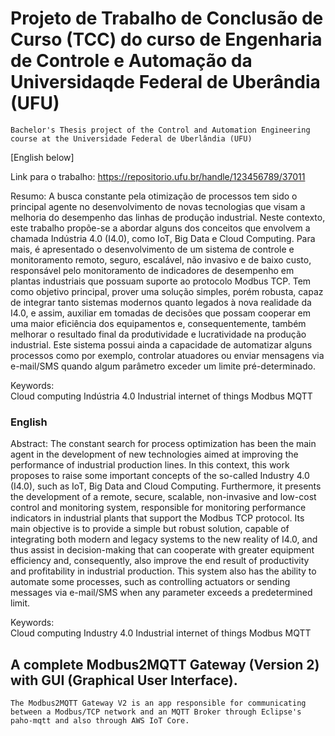 # Projeto de Trabalho de Conclusão de Curso (TCC) do curso de Engenharia de Controle e Automação da Universidaqde Federal de Uberândia (UFU)
    Bachelor's Thesis project of the Control and Automation Engineering course at the Universidade Federal de Uberlândia (UFU)

[English below]

Link para o trabalho: https://repositorio.ufu.br/handle/123456789/37011

Resumo: 
    A busca constante pela otimização de processos tem sido o principal agente no desenvolvimento de novas tecnologias que visam a melhoria do desempenho das linhas de produção industrial. Neste contexto, este trabalho propõe-se a abordar alguns dos conceitos que envolvem a chamada Indústria 4.0 (I4.0), como IoT, Big Data e Cloud Computing. Para mais, é apresentado o desenvolvimento de um sistema de controle e monitoramento remoto, seguro, escalável, não invasivo e de baixo custo, responsável pelo monitoramento de indicadores de desempenho em plantas industriais que possuam suporte ao protocolo Modbus TCP. Tem como objetivo principal, prover uma solução simples, porém robusta, capaz de integrar tanto sistemas modernos quanto legados à nova realidade da I4.0, e assim, auxiliar em tomadas de decisões que possam cooperar em uma maior eficiência dos equipamentos e, consequentemente, também melhorar o resultado final da produtividade e lucratividade na produção industrial. Este sistema possui ainda a capacidade de automatizar alguns processos como por exemplo, controlar atuadores ou enviar mensagens via e-mail/SMS quando algum parâmetro exceder um limite pré-determinado.

Keywords: 	
    Cloud computing
    Indústria 4.0
    Industrial internet of things
    Modbus
    MQTT

### English

Abstract: 
    The constant search for process optimization has been the main agent in the development of new technologies aimed at improving the performance of industrial production lines. In this context, this work proposes to raise some important concepts of the so-called Industry 4.0 (I4.0), such as IoT, Big Data and Cloud Computing. Furthermore, it presents the development of a remote, secure, scalable, non-invasive and low-cost control and monitoring system, responsible for monitoring performance indicators in industrial plants that support the Modbus TCP protocol. Its main objective is to provide a simple but robust solution, capable of integrating both modern and legacy systems to the new reality of I4.0, and thus assist in decision-making that can cooperate with greater equipment efficiency and, consequently, also improve the end result of productivity and profitability in industrial production. This system also has the ability to automate some processes, such as controlling actuators or sending messages via e-mail/SMS when any parameter exceeds a predetermined limit.

Keywords: 	
    Cloud computing
    Industry 4.0
    Industrial internet of things
    Modbus
    MQTT

## A complete Modbus2MQTT Gateway (Version 2) with GUI (Graphical User Interface).
 
    The Modbus2MQTT Gateway V2 is an app responsible for communicating between a Modbus/TCP network and an MQTT Broker through Eclipse's paho-mqtt and also through AWS IoT Core.

